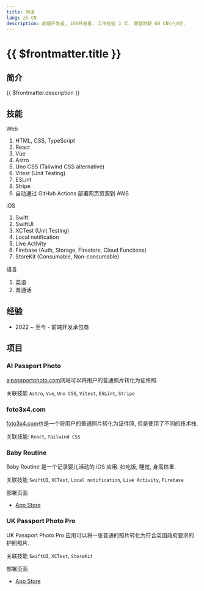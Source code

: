 ```yaml
---
title: 阿诺
lang: zh-CN
description: 前端开发者, iOS开发者. 工作经验 3 年. 期望时薪 60 CNY/小时.
---
```


# {{ $frontmatter.title }}

## 简介

{{ $frontmatter.description }}

## 技能

Web
1. HTML, CSS, TypeScript
2. React
3. Vue
4. Astro
5. Uno CSS (Tailwind CSS alternative)
6. Vitest (Unit Testing)
7. ESLint
8. Stripe
9. 自动通过 GitHub Actions 部署网页资源到 AWS

iOS
1. Swift
2. SwiftUI
3. XCTest (Unit Testing)
4. Local notification
5. Live Activity
6. Firebase (Auth, Storage, Firestore, Cloud Functions)
7. StoreKit (Consumable, Non-consumable)

语言
1. 英语
2. 普通话

## 经验

- 2022 ~ 至今 - 前端开发承包商

## 项目

### AI Passport Photo

[aipassportphoto.com](https://aipassportphoto.com/)网站可以将用户的普通照片转化为证件照.

关联技能 `Astro`, `Vue`, `Uno CSS`, `Vitest`, `ESLint`, `Stripe`

### foto3x4.com

[foto3x4.com](https://foto3x4.com)也是一个将用户的普通照片转化为证件照, 但是使用了不同的技术栈.

关联技能: `React`, `Tailwind CSS`

### Baby Routine

Baby Routine 是一个记录婴儿活动的 iOS 应用. 如吃饭, 睡觉, 身高体重.

关联技能 `SwiftUI`, `XCTest`, `Local notification`, `Live Activity`, `Firebase`

部署页面
- [App Store](https://apps.apple.com/us/app/baby-routine-baby-tracker/id6740127932)

### UK Passport Photo Pro

UK Passport Photo Pro 应用可以将一张普通的照片转化为符合英国政府要求的护照照片.

关联技能 `SwiftUI`, `XCTest`, `StoreKit`

部署页面
- [App Store](https://apps.apple.com/us/app/uk-passport-photo-pro/id6743296026)

